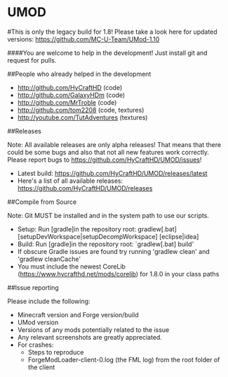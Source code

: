 # UMOD

#This is only the legacy build for 1.8! Please take a look here for updated versions: https://github.com/MC-U-Team/UMod-1.10

####You are welcome to help in the development! Just install git and request for pulls.

##People who already helped in the development

- http://github.com/HyCraftHD (code)
- http://github.com/GalaxyHDm (code)
- http://github.com/MrTroble (code)
- http://github.com/tom2208 (code, textures)
- http://youtube.com/TutAdventures (textures)

##Releases

Note: All available releases are only alpha releases! That means that there could be some bugs and also that not all new features work correctly. Please report bugs to https://github.com/HyCraftHD/UMOD/issues!

- Latest build: https://github.com/HyCraftHD/UMOD/releases/latest
- Here's a list of all available releases: https://github.com/HyCraftHD/UMOD/releases

##Compile from Source

Note: Git MUST be installed and in the system path to use our scripts.

  - Setup: Run [gradle]in the repository root: gradlew[.bat] [setupDevWorkspace|setupDecompWorkspace] [eclipse|idea]
  - Build: Run [gradle]in the repository root: `gradlew[.bat] build'
  - If obscure Gradle issues are found try running 'gradlew clean' and 'gradlew cleanCache'
  - You must include the newest CoreLib (https://www.hycrafthd.net/mods/corelib) for 1.8.0 in your class paths
  
##Issue reporting

Please include the following:

  - Minecraft version and Forge version/build
  - UMod version
  - Versions of any mods potentially related to the issue
  - Any relevant screenshots are greatly appreciated.
  - For crashes:
    - Steps to reproduce
    - ForgeModLoader-client-0.log (the FML log) from the root folder of the client


